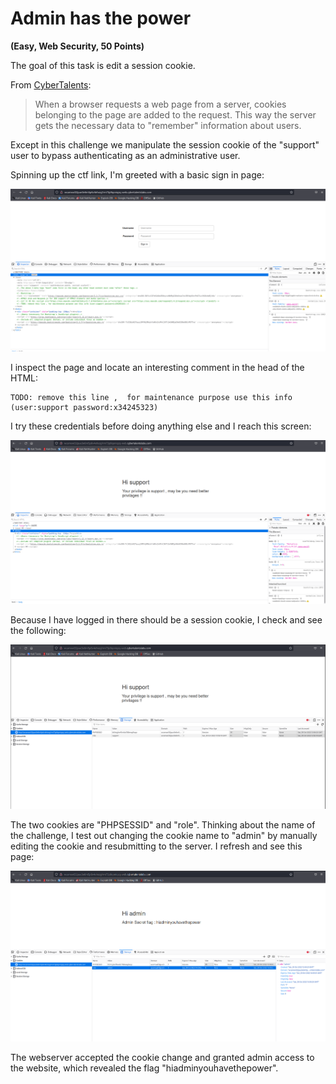 # Admin has the power

__(Easy, Web Security, 50 Points)__

The goal of this task is edit a session cookie.

From [CyberTalents](https://cybertalents.com/learn/introduction-to-cybersecurity/lessons/5-cookies):

>When a browser requests a web page from a server, cookies belonging to the page are added to the request. This way the server gets the necessary data to "remember" information about users.

Except in this challenge we manipulate the session cookie of the "support" user to bypass authenticating as an administrative user.

Spinning up the ctf link, I'm greeted with a basic sign in page:

![Start Page](./png/start-page.png)

I inspect the page and locate an interesting comment in the head of the HTML:

```
TODO: remove this line ,  for maintenance purpose use this info (user:support password:x34245323)
```
 
I try these credentials before doing anything else and I reach this screen:

![Support Page](./png/support-page.png)
 
Because I have logged in there should be a session cookie, I check and see the following:

![Cookie](./png/cookie.png)
 
The two cookies are "PHPSESSID" and "role". Thinking about the name of the challenge, I test out changing the cookie name to "admin" by manually editing the cookie and resubmitting to the server. I refresh and see this page:

![Admin Page](./png/admin-page.png)

The webserver accepted the cookie change and granted admin access to the website, which revealed the flag "hiadminyouhavethepower".
